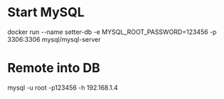 # Start MySQL
docker run --name setter-db -e MYSQL_ROOT_PASSWORD=123456 -p 3306:3306 mysql/mysql-server


# Remote into DB
mysql -u root -p123456 -h 192.168.1.4
